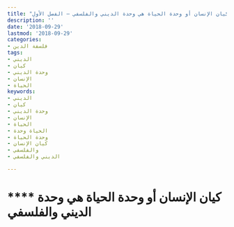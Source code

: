 ```yaml
---
title: "كيان الإنسان أو وحدة الحياة هي وحدة الديني والفلسفي – الفصل الأول"
description: ''
date: '2018-09-29'
lastmod: '2018-09-29'
categories:
- فلسفة الدين
tags:
- الديني
- كيان
- وحدة الديني
- الإنسان
- الحياة
keywords:
- الديني
- كيان
- وحدة الديني
- الإنسان
- الحياة
- الحياة وحدة
- وحدة الحياة
- كيان الإنسان
- والفلسفي
- الديني والفلسفي

---
```

# **** **كيان الإنسان أو وحدة الحياة هي وحدة الديني والفلسفي**

###